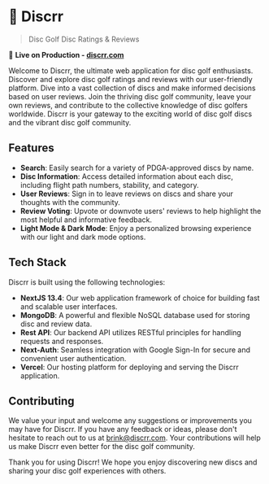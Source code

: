 # 🥏 Discrr
> Disc Golf Disc Ratings & Reviews

🚀 **Live on Production - [discrr.com](https://discrr.com)**

Welcome to Discrr, the ultimate web application for disc golf enthusiasts. Discover and explore disc golf ratings and reviews with our user-friendly platform. Dive into a vast collection of discs and make informed decisions based on user reviews. Join the thriving disc golf community, leave your own reviews, and contribute to the collective knowledge of disc golfers worldwide. Discrr is your gateway to the exciting world of disc golf discs and the vibrant disc golf community.

## Features

- **Search**: Easily search for a variety of PDGA-approved discs by name.
- **Disc Information**: Access detailed information about each disc, including flight path numbers, stability, and category.
- **User Reviews**: Sign in to leave reviews on discs and share your thoughts with the community.
- **Review Voting**: Upvote or downvote users' reviews to help highlight the most helpful and informative feedback.
- **Light Mode & Dark Mode**: Enjoy a personalized browsing experience with our light and dark mode options.

## Tech Stack

Discrr is built using the following technologies:

- **NextJS 13.4**: Our web application framework of choice for building fast and scalable user interfaces.
- **MongoDB**: A powerful and flexible NoSQL database used for storing disc and review data.
- **Rest API**: Our backend API utilizes RESTful principles for handling requests and responses.
- **Next-Auth**: Seamless integration with Google Sign-In for secure and convenient user authentication.
- **Vercel**: Our hosting platform for deploying and serving the Discrr application.

## Contributing

We value your input and welcome any suggestions or improvements you may have for Discrr. If you have any feedback or ideas, please don't hesitate to reach out to us at [brink@discrr.com](mailto:brink@discrr.com). Your contributions will help us make Discrr even better for the disc golf community.

Thank you for using Discrr! We hope you enjoy discovering new discs and sharing your disc golf experiences with others.
